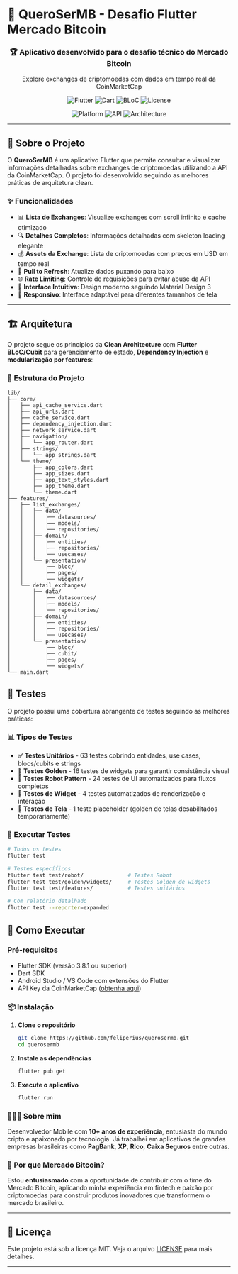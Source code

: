 # 🚀 QueroSerMB - Desafio Flutter Mercado Bitcoin

<div align="center">
  <h3>🏆 Aplicativo desenvolvido para o desafio técnico do Mercado Bitcoin</h3>
  <p>Explore exchanges de criptomoedas com dados em tempo real da CoinMarketCap</p>
  
  ![Flutter](https://img.shields.io/badge/Flutter-3.8.1+-02569B?style=for-the-badge&logo=flutter&logoColor=white)
  ![Dart](https://img.shields.io/badge/Dart-3.8.1+-0175C2?style=for-the-badge&logo=dart&logoColor=white)
  ![BLoC](https://img.shields.io/badge/BLoC-8.1.6+-1389FF?style=for-the-badge&logo=flutter&logoColor=white)
  ![License](https://img.shields.io/badge/License-MIT-green?style=for-the-badge)
  
  ![Platform](https://img.shields.io/badge/Platform-Android%20%7C%20iOS%20%7C%20Web-blue?style=flat-square)
  ![API](https://img.shields.io/badge/API-CoinMarketCap-orange?style=flat-square)
  ![Architecture](https://img.shields.io/badge/Architecture-Clean%20Architecture-green?style=flat-square)
</div>

---

## 📱 Sobre o Projeto

O **QueroSerMB** é um aplicativo Flutter que permite consultar e visualizar informações detalhadas sobre exchanges de criptomoedas utilizando a API da CoinMarketCap. O projeto foi desenvolvido seguindo as melhores práticas de arquitetura clean. 

### ✨ Funcionalidades

- 📊 **Lista de Exchanges**: Visualize exchanges com scroll infinito e cache otimizado
- 🔍 **Detalhes Completos**: Informações detalhadas com skeleton loading elegante
- 💰 **Assets da Exchange**: Lista de criptomoedas com preços em USD em tempo real
- 🔄 **Pull to Refresh**: Atualize dados puxando para baixo
- 🌐 **Rate Limiting**: Controle de requisições para evitar abuse da API
- 🎨 **Interface Intuitiva**: Design moderno seguindo Material Design 3
- 📱 **Responsivo**: Interface adaptável para diferentes tamanhos de tela
---

## 🏗️ Arquitetura

O projeto segue os princípios da **Clean Architecture** com **Flutter BLoC/Cubit** para gerenciamento de estado, **Dependency Injection** e **modularização por features**:

### 📁 Estrutura do Projeto

```
lib/
├── core/                          
│   ├── api_cache_service.dart     
│   ├── api_urls.dart
│   ├── cache_service.dart        
│   ├── dependency_injection.dart
│   ├── network_service.dart      
│   ├── navigation/   
│   │   └── app_router.dart
│   ├── strings/                 
│   │   └── app_strings.dart
│   └── theme/                   
│       ├── app_colors.dart
│       ├── app_sizes.dart
│       ├── app_text_styles.dart
│       ├── app_theme.dart
│       └── theme.dart
├── features/                 
│   ├── list_exchanges/          
│   │   ├── data/
│   │   │   ├── datasources/       
│   │   │   ├── models/             
│   │   │   └── repositories/      
│   │   ├── domain/
│   │   │   ├── entities/        
│   │   │   ├── repositories/       
│   │   │   └── usecases/           
│   │   └── presentation/
│   │       ├── bloc/               
│   │       ├── pages/             
│   │       └── widgets/            
│   └── detail_exchanges/           
│       ├── data/
│       │   ├── datasources/    
│       │   ├── models/           
│       │   └── repositories/ 
│       ├── domain/
│       │   ├── entities/         
│       │   ├── repositories/     
│       │   └── usecases/         
│       └── presentation/
│           ├── bloc/
│           ├── cubit/
│           ├── pages/
│           └── widgets/
└── main.dart  
```

## 🧪 Testes

O projeto possui uma cobertura abrangente de testes seguindo as melhores práticas:

### 📊 Tipos de Testes

- **✅ Testes Unitários** - 63 testes cobrindo entidades, use cases, blocs/cubits e strings
- **🎨 Testes Golden** - 16 testes de widgets para garantir consistência visual
- **🤖 Testes Robot Pattern** - 24 testes de UI automatizados para fluxos completos
- **🔧 Testes de Widget** - 4 testes automatizados de renderização e interação
- **📱 Testes de Tela** - 1 teste placeholder (golden de telas desabilitados temporariamente)

### 🚀 Executar Testes

```bash
# Todos os testes
flutter test

# Testes específicos
flutter test test/robot/              # Testes Robot
flutter test test/golden/widgets/     # Testes Golden de widgets
flutter test test/features/           # Testes unitários

# Com relatório detalhado
flutter test --reporter=expanded
```

## 🚀 Como Executar

### Pré-requisitos

- Flutter SDK (versão 3.8.1 ou superior)
- Dart SDK
- Android Studio / VS Code com extensões do Flutter
- API Key da CoinMarketCap ([obtenha aqui](https://coinmarketcap.com/api/))

### 📦 Instalação

1. **Clone o repositório**
   ```bash
   git clone https://github.com/feliperius/querosermb.git
   cd querosermb
   ```

2. **Instale as dependências**
   ```bash
   flutter pub get
   ```
3. **Execute o aplicativo**
   ```bash
   flutter run
   ```

### 👨🏻‍💻 Sobre mim
Desenvolvedor Mobile com **10+ anos de experiência**, entusiasta do mundo cripto e apaixonado por tecnologia. Já trabalhei em aplicativos de grandes empresas brasileiras como **PagBank**, **XP**, **Rico**, **Caixa Seguros** entre outras.

### 🌟 Por que Mercado Bitcoin?
Estou **entusiasmado** com a oportunidade de contribuir com o time do Mercado Bitcoin, aplicando minha experiência em fintech e paixão por criptomoedas para construir produtos inovadores que transformem o mercado brasileiro.

---
## 📄 Licença

Este projeto está sob a licença MIT. Veja o arquivo [LICENSE](LICENSE) para mais detalhes.

---